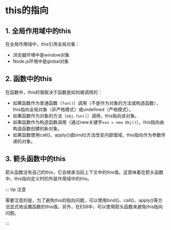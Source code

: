 # this的指向

## 1. 全局作用域中的this

在全局作用域中，this引用全局对象：
- 浏览器环境中是window对象
- Node.js环境中是global对象

## 2. 函数中的this
在函数中，this的值取决于函数是如何被调用的：

- 如果函数作为普通函数（`fun()`）调用（不是作为对象的方法或构造函数），this指向全局对象（非严格模式）或undefined（严格模式）。
- 如果函数作为对象的方法（`obj.fun()`）调用，this指向该对象。
- 如果函数作为构造函数调用（通过new关键字`xxx = new Obj()`），this指向由构造函数创建的新对象。
- 如果函数使用call()、apply()或bind()方法改变内部值域，this指向作为参数传递的对象。

## 3. 箭头函数中的this

箭头函数没有自己的this，它会继承当前上下文中的this值。这意味着在箭头函数中，this指向定义时的外层作用域中的this。

::: tip 注意

需要注意的是，为了避免this的指向问题，可以使用bind()、call()、apply()等方法显式地设置函数的this值。另外，在ES6中，可以使用箭头函数来避免this指向问题。

:::
